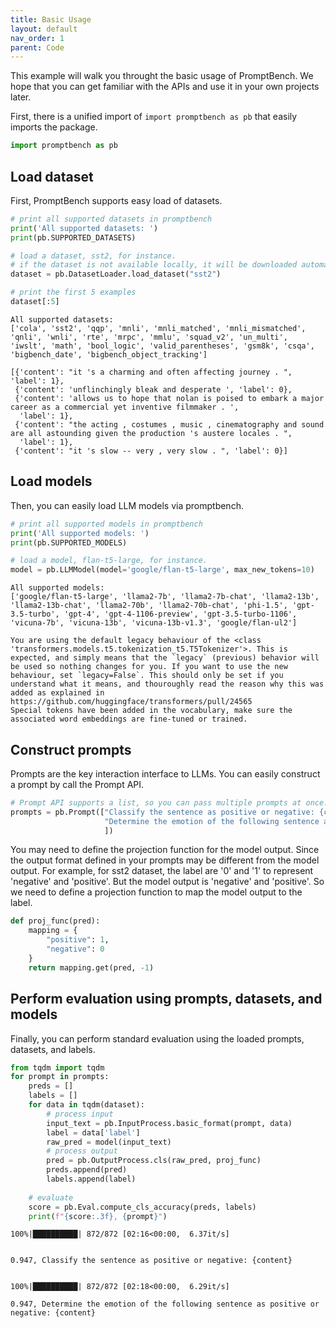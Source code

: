 ```yaml
---
title: Basic Usage
layout: default
nav_order: 1
parent: Code
---
```


This example will walk you throught the basic usage of PromptBench. We hope that you can get familiar with the APIs and use it in your own projects later.

First, there is a unified import of `import promptbench as pb` that easily imports the package.


```python
import promptbench as pb
```

## Load dataset

First, PromptBench supports easy load of datasets.


```python
# print all supported datasets in promptbench
print('All supported datasets: ')
print(pb.SUPPORTED_DATASETS)

# load a dataset, sst2, for instance.
# if the dataset is not available locally, it will be downloaded automatically.
dataset = pb.DatasetLoader.load_dataset("sst2")

# print the first 5 examples
dataset[:5]
```

    All supported datasets: 
    ['cola', 'sst2', 'qqp', 'mnli', 'mnli_matched', 'mnli_mismatched', 'qnli', 'wnli', 'rte', 'mrpc', 'mmlu', 'squad_v2', 'un_multi', 'iwslt', 'math', 'bool_logic', 'valid_parentheses', 'gsm8k', 'csqa', 'bigbench_date', 'bigbench_object_tracking']

    [{'content': "it 's a charming and often affecting journey . ", 'label': 1},
     {'content': 'unflinchingly bleak and desperate ', 'label': 0},
     {'content': 'allows us to hope that nolan is poised to embark a major career as a commercial yet inventive filmmaker . ',
      'label': 1},
     {'content': "the acting , costumes , music , cinematography and sound are all astounding given the production 's austere locales . ",
      'label': 1},
     {'content': "it 's slow -- very , very slow . ", 'label': 0}]



## Load models

Then, you can easily load LLM models via promptbench.


```python
# print all supported models in promptbench
print('All supported models: ')
print(pb.SUPPORTED_MODELS)

# load a model, flan-t5-large, for instance.
model = pb.LLMModel(model='google/flan-t5-large', max_new_tokens=10)
```

    All supported models: 
    ['google/flan-t5-large', 'llama2-7b', 'llama2-7b-chat', 'llama2-13b', 'llama2-13b-chat', 'llama2-70b', 'llama2-70b-chat', 'phi-1.5', 'gpt-3.5-turbo', 'gpt-4', 'gpt-4-1106-preview', 'gpt-3.5-turbo-1106', 'vicuna-7b', 'vicuna-13b', 'vicuna-13b-v1.3', 'google/flan-ul2']

    You are using the default legacy behaviour of the <class 'transformers.models.t5.tokenization_t5.T5Tokenizer'>. This is expected, and simply means that the `legacy` (previous) behavior will be used so nothing changes for you. If you want to use the new behaviour, set `legacy=False`. This should only be set if you understand what it means, and thouroughly read the reason why this was added as explained in https://github.com/huggingface/transformers/pull/24565
    Special tokens have been added in the vocabulary, make sure the associated word embeddings are fine-tuned or trained.


## Construct prompts

Prompts are the key interaction interface to LLMs. You can easily construct a prompt by call the Prompt API.


```python
# Prompt API supports a list, so you can pass multiple prompts at once.
prompts = pb.Prompt(["Classify the sentence as positive or negative: {content}",
                     "Determine the emotion of the following sentence as positive or negative: {content}"
                     ])
```

You may need to define the projection function for the model output.
Since the output format defined in your prompts may be different from the model output.
For example, for sst2 dataset, the label are '0' and '1' to represent 'negative' and 'positive'.
But the model output is 'negative' and 'positive'.
So we need to define a projection function to map the model output to the label.


```python
def proj_func(pred):
    mapping = {
        "positive": 1,
        "negative": 0
    }
    return mapping.get(pred, -1)
```

## Perform evaluation using prompts, datasets, and models

Finally, you can perform standard evaluation using the loaded prompts, datasets, and labels.


```python
from tqdm import tqdm
for prompt in prompts:
    preds = []
    labels = []
    for data in tqdm(dataset):
        # process input
        input_text = pb.InputProcess.basic_format(prompt, data)
        label = data['label']
        raw_pred = model(input_text)
        # process output
        pred = pb.OutputProcess.cls(raw_pred, proj_func)
        preds.append(pred)
        labels.append(label)
    
    # evaluate
    score = pb.Eval.compute_cls_accuracy(preds, labels)
    print(f"{score:.3f}, {prompt}")
```

    100%|██████████| 872/872 [02:16<00:00,  6.37it/s]


    0.947, Classify the sentence as positive or negative: {content}


    100%|██████████| 872/872 [02:18<00:00,  6.29it/s]

    0.947, Determine the emotion of the following sentence as positive or negative: {content}


    

